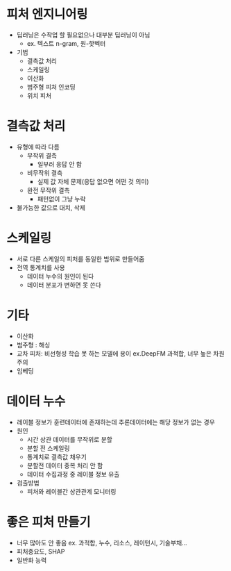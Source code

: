 # 피처 엔지니어링
- 딥러닝은 수작업 할 필요없으나 대부분 딥러닝이 아님
  - ex. 텍스트 n-gram, 원-핫벡터
- 기법
  - 결측값 처리
  - 스케일링
  - 이산화
  - 범주형 피처 인코딩
  - 위치 피처
 
# 결측값 처리
- 유형에 따라 다름
  - 무작위 결측
    - 일부러 응답 안 함
  - 비무작위 결측
    - 실제 값 자체 문제(응답 없으면 어떤 것 의미)
  - 완전 무작위 결측
    - 패턴없이 그냥 누락
- 불가능한 값으로 대치, 삭제

# 스케일링
- 서로 다른 스케일의 피처를 동일한 범위로 만들어줌
- 전역 통계치를 사용
  - 데이터 누수의 원인이 된다
  - 데이터 분포가 변하면 못 쓴다
 
# 기타
- 이산화
- 범주형 : 해싱
- 교차 피처: 비선형성 학습 못 하는 모델에 용이 ex.DeepFM 과적합, 너무 높은 차원 주의
- 임베딩

# 데이터 누수
- 레이블 정보가 훈련데이터에 존재하는데 추론데이터에는 해당 정보가 없는 경우
- 원인
  - 시간 상관 데이터를 무작위로 분할
  - 분할 전 스케일링
  - 통계치로 결측값 채우기
  - 분할전 데이터 중복 처리 안 함
  - 데이터 수집과정 중 레이블 정보 유출
- 검출방법
  - 피처와 레이블간 상관관계 모니터링
 
# 좋은 피처 만들기
- 너무 많아도 안 좋음 ex. 과적합, 누수, 리소스, 레이턴시, 기술부채...
- 피처중요도, SHAP
- 일반화 능력
